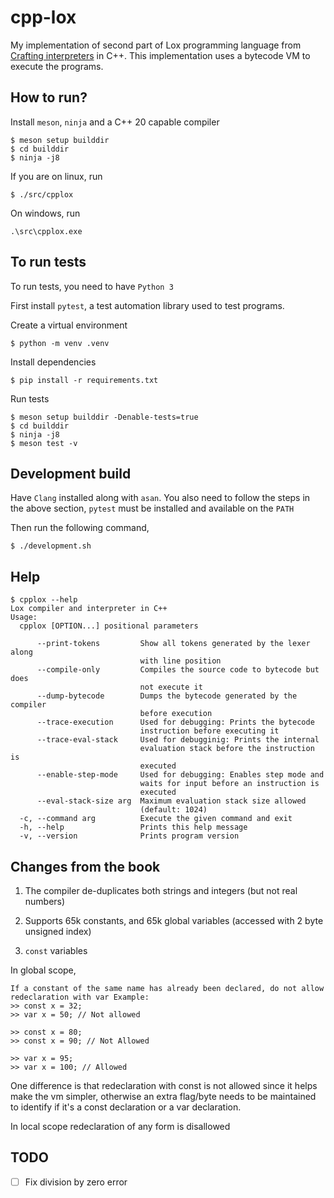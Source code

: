 # cpp-lox

My implementation of second part of Lox programming language from [Crafting interpreters](https://www.craftinginterpreters.com/contents.html) in C++. This implementation uses a bytecode VM to execute the programs.

## How to run?

Install `meson`, `ninja` and a C++ 20 capable compiler

```
$ meson setup builddir
$ cd builddir
$ ninja -j8
```

If you are on linux, run
```
$ ./src/cpplox
```

On windows, run
```
.\src\cpplox.exe
```

## To run tests

To run tests, you need to have `Python 3`

First install `pytest`, a test automation library used to test programs.

Create a virtual environment
```
$ python -m venv .venv
```

Install dependencies
```
$ pip install -r requirements.txt
```

Run tests
```
$ meson setup builddir -Denable-tests=true
$ cd builddir
$ ninja -j8
$ meson test -v
```

## Development build

Have `Clang` installed along with `asan`. You also need to follow the steps in the above section, `pytest` must be installed and available on the `PATH`

Then run the following command,
```
$ ./development.sh
```

## Help
```
$ cpplox --help
Lox compiler and interpreter in C++
Usage:
  cpplox [OPTION...] positional parameters

      --print-tokens         Show all tokens generated by the lexer along 
                             with line position
      --compile-only         Compiles the source code to bytecode but does 
                             not execute it
      --dump-bytecode        Dumps the bytecode generated by the compiler 
                             before execution
      --trace-execution      Used for debugging: Prints the bytecode 
                             instruction before executing it
      --trace-eval-stack     Used for debugginig: Prints the internal 
                             evaluation stack before the instruction is 
                             executed
      --enable-step-mode     Used for debugging: Enables step mode and 
                             waits for input before an instruction is 
                             executed
      --eval-stack-size arg  Maximum evaluation stack size allowed 
                             (default: 1024)
  -c, --command arg          Execute the given command and exit
  -h, --help                 Prints this help message
  -v, --version              Prints program version
```

## Changes from the book

1) The compiler de-duplicates both strings and integers (but not real numbers)

2) Supports 65k constants, and 65k global variables (accessed with 2 byte unsigned index)

3) `const` variables

In global scope,
```
If a constant of the same name has already been declared, do not allow
redeclaration with var Example:
>> const x = 32;
>> var x = 50; // Not allowed

>> const x = 80;
>> const x = 90; // Not Allowed

>> var x = 95;
>> var x = 100; // Allowed
```

One difference is that redeclaration with const is not allowed since it helps make the vm simpler, otherwise an extra flag/byte needs to be maintained to identify if it's a const declaration or a var declaration.


In local scope redeclaration of any form is disallowed

## TODO
- [ ] Fix division by zero error
